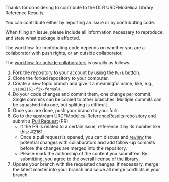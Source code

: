 Thanks for considering to contribute to the DLR URDFModelica Library Reference Results.

You can contribute either by reporting an issue or by contributing code.

When filing an issue, please include all information necessary to reproduce,
and state what package is affected.

The workflow for contributing code depends on whether you are a collaborator
with push rights, or an outside collaborator.

The [workflow for outside collaborators](https://guides.github.com/activities/forking/) is usually as follows:

1. Fork the repository to your account by
   [using the `Fork` button](https://help.github.com/articles/fork-a-repo/).
2. Clone the forked repository to your computer.
3. Create a new topic branch and give it a meaningful name,
   like, e.g., `issue2161-fix-formula`.
4. Do your code changes and commit them, one change per commit.
   Single commits can be copied to other branches.
   Multiple commits can be squashed into one, but splitting is difficult.
5. Once you are done, push your branch to your fork.
6. Go to the upstream URDFModelica-ReferenceResults repository and submit a
   [Pull Request](https://help.github.com/articles/about-pull-requests/) (PR).
   * If the PR is related to a certain issue, reference it by its number like this: #2161.
   * Once a pull request is opened, you can discuss and
   [review](https://help.github.com/articles/about-pull-request-reviews/)
   the potential changes with collaborators and add follow-up commits before
   the changes are merged into the repository.
   * Please mark the authorship of the content you submitted. By submitting, you agree to the overall [license of the library](https://github.com/DLR-RM/urdfmodelica-referenceresults/blob/main/LICENSE). 
   <!-- * If you have not already signed the Modelica Association Contributor License Agreement (CLA) you need to do so one-time.
   You can sign the CLA electronically using the CLA Assistant service and your GitHub account. There is no need to scan and send any documents by mail. -->
7. Update your branch with the requested changes. If necessary, merge the latest
   master into your branch and solve all merge conflicts in your branch.
